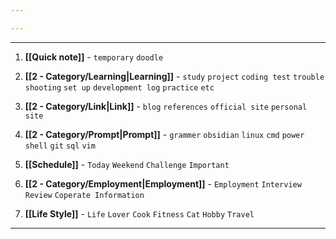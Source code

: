 ```yaml
---

---
```


---

1. **[[Quick note]]** - `temporary` `doodle`
   
2. **[[2 - Category/Learning|Learning]]** - `study` `project` `coding test` `trouble shooting` `set up` `development log` `practice` `etc`

3. **[[2 - Category/Link|Link]]** - `blog` `references` `official site` `personal site`

4. **[[2 - Category/Prompt|Prompt]]** - `grammer` `obsidian` `linux` `cmd` `power shell` `git` `sql` `vim` 

5. **[[Schedule]]** - `Today` `Weekend` `Challenge` `Important`

6. **[[2 - Category/Employment|Employment]]** - `Employment` `Interview` `Review` `Coperate Information`

7. **[[Life Style]]** - `Life` `Lover` `Cook` `Fitness` `Cat` `Hobby` `Travel` 


---
